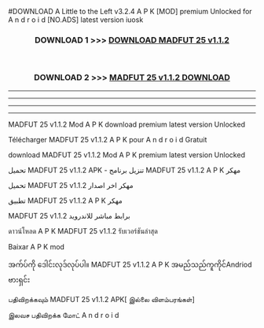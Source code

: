 #DOWNLOAD A Little to the Left v3.2.4 A P K [MOD] premium Unlocked for A n d r o i d [NO.ADS] latest version iuosk 



<div align="center">

<h3>DOWNLOAD 1 >>> <a href="https://getmod1.web.app/?judule=Btd Battles">DOWNLOAD MADFUT 25 v1.1.2</a></h3><br>

<h3>DOWNLOAD 2 >>> <a href="https://getmod1.web.app/?judule=Btd Battles">MADFUT 25 v1.1.2 DOWNLOAD </a></h3>

</div>


----------------------------------------------------------

----------------------------------------------------------

----------------------------------------------------------

----------------------------------------------------------


MADFUT 25 v1.1.2 Mod A P K download premium latest version Unlocked

Télécharger MADFUT 25 v1.1.2 A P K pour A n d r o i d Gratuit

download MADFUT 25 v1.1.2 Mod A P K premium latest version Unlocked

تحميل MADFUT 25 v1.1.2 APK - تنزيل برنامج MADFUT 25 v1.1.2 A P K مهكر

تحميل MADFUT 25 v1.1.2 مهكر اخر اصدار

تطبيق MADFUT 25 v1.1.2 A P K مهكر

MADFUT 25 v1.1.2 برابط مباشر للاندرويد

ดาวน์โหลด A P K MADFUT 25 v1.1.2 รับเวอร์ชันล่าสุด

Baixar A P K mod

အက်ပ်ကို ဒေါင်းလုဒ်လုပ်ပါ။ MADFUT 25 v1.1.2 A P K အမည်သည်ကူကိုင်Andriod ဗားရှင်း

பதிவிறக்கவும் MADFUT 25 v1.1.2 APK[ இல்லை விளம்பரங்கள்] 
 
இலவச பதிவிறக்க மோட் A n d r o i d



